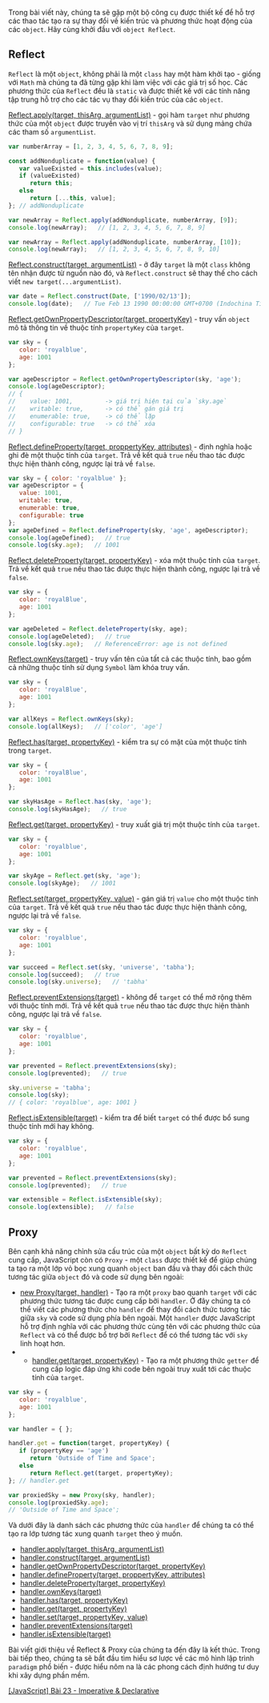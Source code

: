 Trong bài viết này, chúng ta sẽ gặp một bộ công cụ được thiết kế để hỗ trợ các thao tác tạo ra sự thay đổi về kiến trúc và phương thức hoạt động của các `object`. Hãy cùng khởi đầu với `object Reflect`.

## Reflect

`Reflect` là một `object`, không phải là một `class` hay một hàm khởi tạo - giống với `Math` mà chúng ta đã từng gặp khi làm việc với các giá trị số học. Các phương thức của `Reflect` đều là `static` và được thiết kế với các tính năng tập trung hỗ trợ cho các tác vụ thay đổi kiến trúc của các `object`.

[Reflect.apply(target, thisArg, argumentList)](https://developer.mozilla.org/en-US/docs/Web/JavaScript/Reference/Global_Objects/Reflect/apply) - gọi hàm `target` như phương thức của một `object` được truyền vào vị trí `thisArg` và sử dụng mảng chứa các tham số `argumentList`.

```apply.js
var numberArray = [1, 2, 3, 4, 5, 6, 7, 8, 9];

const addNonduplicate = function(value) {
   var valueExisted = this.includes(value);
   if (valueExisted)
      return this;
   else
      return [...this, value];
}; // addNonduplicate

var newArray = Reflect.apply(addNonduplicate, numberArray, [9]);
console.log(newArray);   // [1, 2, 3, 4, 5, 6, 7, 8, 9]

var newArray = Reflect.apply(addNonduplicate, numberArray, [10]);
console.log(newArray);   // [1, 2, 3, 4, 5, 6, 7, 8, 9, 10]
```

[Reflect.construct(target, argumentList)](https://developer.mozilla.org/en-US/docs/Web/JavaScript/Reference/Global_Objects/Reflect/construct) - ở đây `target` là một `class` không tên nhận được từ nguồn nào đó, và `Reflect.construct` sẽ thay thế cho cách viết `new target(...argumentList)`.

```construct.js
var date = Reflect.construct(Date, ['1990/02/13']);
console.log(date);   // Tue Feb 13 1990 00:00:00 GMT+0700 (Indochina Time)
```

[Reflect.getOwnPropertyDescriptor(target, propertyKey)](https://developer.mozilla.org/en-US/docs/Web/JavaScript/Reference/Global_Objects/Reflect/getOwnPropertyDescriptor) - truy vấn `object` mô tả thông tin về thuộc tính `propertyKey` của `target`.

```descriptor.js
var sky = {
   color: 'royalblue',
   age: 1001
};

var ageDescriptor = Reflect.getOwnPropertyDescriptor(sky, 'age');
console.log(ageDescriptor);
// {
//    value: 1001,         -> giá trị hiện tại của `sky.age`
//    writable: true,      -> có thể gán giá trị
//    enumerable: true,    -> có thể lặp
//    configurable: true   -> có thể xóa
// }
```

[Reflect.defineProperty(target, proppertyKey, attributes)](https://developer.mozilla.org/en-US/docs/Web/JavaScript/Reference/Global_Objects/Reflect/defineProperty) - định nghĩa hoặc ghi đè một thuộc tính của `target`. Trả về kết quả `true` nếu thao tác được thực hiện thành công, ngược lại trả về `false`.

```define.js
var sky = { color: 'royalblue' };
var ageDescriptor = {
   value: 1001,
   writable: true,
   enumerable: true,
   configurable: true
};
var ageDefined = Reflect.defineProperty(sky, 'age', ageDescriptor);
console.log(ageDefined);   // true
console.log(sky.age);   // 1001
```

[Reflect.deleteProperty(target, propertyKey)](https://developer.mozilla.org/en-US/docs/Web/JavaScript/Reference/Global_Objects/Reflect/deleteProperty) - xóa một thuộc tính của `target`. Trả về kết quả `true` nếu thao tác được thực hiện thành công, ngược lại trả về `false`.

```delete.js
var sky = {
   color: 'royalBlue',
   age: 1001
};

var ageDeleted = Reflect.deleteProperty(sky, age);
console.log(ageDeleted);   // true
console.log(sky.age);   // ReferenceError: age is not defined
```

[Reflect.ownKeys(target)](https://developer.mozilla.org/en-US/docs/Web/JavaScript/Reference/Global_Objects/Reflect/ownKeys) - truy vấn tên của tất cả các thuộc tính, bao gồm cả những thuộc tính sử dụng `Symbol` làm khóa truy vấn.

```ownkeys.js
var sky = {
   color: 'royalBlue',
   age: 1001
};

var allKeys = Reflect.ownKeys(sky);
console.log(allKeys);   // ['color', 'age']
```

[Reflect.has(target, propertyKey)](https://developer.mozilla.org/en-US/docs/Web/JavaScript/Reference/Global_Objects/Reflect/has) - kiểm tra sự có mặt của một thuộc tính trong `target`.

```has.js
var sky = {
   color: 'royalBlue',
   age: 1001
};

var skyHasAge = Reflect.has(sky, 'age');
console.log(skyHasAge);   // true
```

[Reflect.get(target, propertyKey)](https://developer.mozilla.org/en-US/docs/Web/JavaScript/Reference/Global_Objects/Reflect/get) - truy xuất giá trị một thuộc tính của `target`.

```get.js
var sky = {
   color: 'royalblue',
   age: 1001
};

var skyAge = Reflect.get(sky, 'age');
console.log(skyAge);   // 1001
```

[Reflect.set(target, propertyKey, value)](https://developer.mozilla.org/en-US/docs/Web/JavaScript/Reference/Global_Objects/Reflect/set) - gán giá trị `value` cho một thuộc tính của `target`. Trả về kết quả `true` nếu thao tác được thực hiện thành công, ngược lại trả về `false`.

```set.js
var sky = {
   color: 'royalblue',
   age: 1001
};

var succeed = Reflect.set(sky, 'universe', 'tabha');
console.log(succeed);   // true
console.log(sky.universe);   // 'tabha'
```

[Reflect.preventExtensions(target)](https://developer.mozilla.org/en-US/docs/Web/JavaScript/Reference/Global_Objects/Proxy/Proxy/preventExtensions) - không để `target` có thể mở rộng thêm với thuộc tính mới. Trả về kết quả `true` nếu thao tác được thực hiện thành công, ngược lại trả về `false`.

```prevent.js
var sky = {
   color: 'royalblue',
   age: 1001
};

var prevented = Reflect.preventExtensions(sky);
console.log(prevented);   // true

sky.universe = 'tabha';
console.log(sky);
// { color: 'royalblue', age: 1001 }
```

[Reflect.isExtensible(target)](https://developer.mozilla.org/en-US/docs/Web/JavaScript/Reference/Global_Objects/Proxy/Proxy/isExtensible) - kiểm tra để biết `target` có thể được bổ sung thuộc tính mới hay không.

```extensible.js
var sky = {
   color: 'royalblue',
   age: 1001
};

var prevented = Reflect.preventExtensions(sky);
console.log(prevented);   // true

var extensible = Reflect.isExtensible(sky);
console.log(extensible);   // false
```

## Proxy

Bên cạnh khả năng chỉnh sửa cấu trúc của một `object` bất kỳ do `Reflect` cung cấp, JavaScript còn có `Proxy` - một `class` được thiết kế để giúp chúng ta tạo ra một lớp vỏ bọc xung quanh `object` ban đầu và thay đổi cách thức tương tác giữa `object` đó và code sử dụng bên ngoài:

- [new Proxy(target, handler)](https://developer.mozilla.org/en-US/docs/Web/JavaScript/Reference/Global_Objects/Proxy/Proxy) - Tạo ra một `proxy` bao quanh `target` với các phương thức tương tác được cung cấp bởi `handler`. Ở đây chúng ta có thể viết các phương thức cho `handler` để thay đổi cách thức tương tác giữa `sky` và code sử dụng phía bên ngoài. Một `handler` được JavaScript hỗ trợ định nghĩa với các phương thức cùng tên với các phương thức của `Reflect` và có thể được bổ trợ bởi `Reflect` để có thể tương tác với `sky` linh hoạt hơn.
- - [handler.get(target, propertyKey)](https://developer.mozilla.org/en-US/docs/Web/JavaScript/Reference/Global_Objects/Proxy/Proxy/get) - Tạo ra một phương thức `getter` để cung cấp logic đáp ứng khi code bên ngoài truy xuất tới các thuộc tính của `target`.

```proxy.js
var sky = {
   color: 'royalblue',
   age: 1001
};

var handler = { };

handler.get = function(target, propertyKey) {
   if (propertyKey == 'age')
      return 'Outside of Time and Space';
   else
      return Reflect.get(target, propertyKey);
}; // handler.get

var proxiedSky = new Proxy(sky, handler);
console.log(proxiedSky.age);
// 'Outside of Time and Space';
```

Và dưới đây là danh sách các phương thức của `handler` để chúng ta có thể tạo ra lớp tương tác xung quanh `target` theo ý muốn.

- [handler.apply(target, thisArg, argumentList)](https://developer.mozilla.org/en-US/docs/Web/JavaScript/Reference/Global_Objects/Proxy/Proxy/apply)
- [handler.construct(target, argumentList)](https://developer.mozilla.org/en-US/docs/Web/JavaScript/Reference/Global_Objects/Proxy/Proxy/construct)
- [handler.getOwnPropertyDescriptor(target, propertyKey)](https://developer.mozilla.org/en-US/docs/Web/JavaScript/Reference/Global_Objects/Proxy/Proxy/getOwnPropertyDescriptor)
- [handler.defineProperty(target, proppertyKey, attributes)](https://developer.mozilla.org/en-US/docs/Web/JavaScript/Reference/Global_Objects/Proxy/Proxy/defineProperty)
- [handler.deleteProperty(target, propertyKey)](https://developer.mozilla.org/en-US/docs/Web/JavaScript/Reference/Global_Objects/Proxy/Proxy/deleteProperty)
- [handler.ownKeys(target)](https://developer.mozilla.org/en-US/docs/Web/JavaScript/Reference/Global_Objects/Proxy/Proxy/ownKeys)
- [handler.has(target, propertyKey)](https://developer.mozilla.org/en-US/docs/Web/JavaScript/Reference/Global_Objects/Proxy/Proxy/has)
- [handler.get(target, propertyKey)](https://developer.mozilla.org/en-US/docs/Web/JavaScript/Reference/Global_Objects/Proxy/Proxy/get)
- [handler.set(target, propertyKey, value)](https://developer.mozilla.org/en-US/docs/Web/JavaScript/Reference/Global_Objects/Proxy/Proxy/set)
- [handler.preventExtensions(target)](https://developer.mozilla.org/en-US/docs/Web/JavaScript/Reference/Global_Objects/Proxy/Proxy/preventExtensions)
- [handler.isExtensible(target)](https://developer.mozilla.org/en-US/docs/Web/JavaScript/Reference/Global_Objects/Proxy/Proxy/isExtensible)

Bài viết giới thiệu về Reflect & Proxy của chúng ta đến đây là kết thúc. Trong bài tiếp theo, chúng ta sẽ bắt đầu tìm hiểu sơ lược về các mô hình lập trình `paradigm` phổ biến - được hiểu nôm na là các phong cách định hướng tư duy khi xây dựng phần mềm.

[[JavaScript] Bài 23 - Imperative & Declarative](/article/view/0076/javascript-bài-23---imperative-&-declarative)
